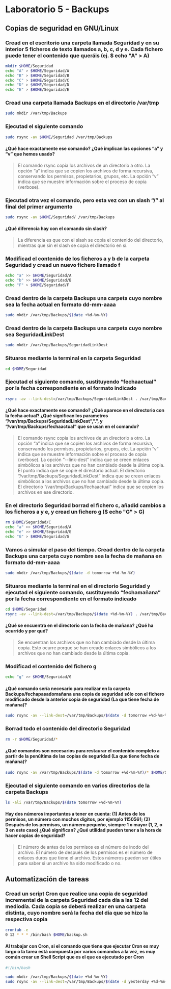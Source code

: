 # Laboratorio 5 - Backups

## Copias de seguridad en GNU/Linux

### Cread en el escritorio una carpeta llamada Seguridad y en su interior 5 ficheros de texto llamados a, b, c, d y e. Cada fichero puede tener el contenido que queráis (ej. $ echo "A" > A)

```bash
mkdir $HOME/Seguridad
echo "A" > $HOME/Seguridad/A
echo "B" > $HOME/Seguridad/B
echo "C" > $HOME/Seguridad/C
echo "D" > $HOME/Seguridad/D
echo "E" > $HOME/Seguridad/E
```

### Cread una carpeta llamada Backups en el directorio /var/tmp

```bash
sudo mkdir /var/tmp/Backups
```

### Ejecutad el siguiente comando 

```bash
sudo rsync -av $HOME/Seguridad /var/tmp/Backups
```

#### ¿Qué hace exactamente ese comando? ¿Qué implican las opciones “a” y “v” que hemos usado?

> El comando rsync copia los archivos de un directorio a otro. La opción “a” indica que se copien los archivos de forma recursiva, conservando los permisos, propietarios, grupos, etc. La opción “v” indica que se muestre información sobre el proceso de copia (verbose).

### Ejecutad otra vez el comando, pero esta vez con un slash “/” al final del primer argumento

```bash
sudo rsync -av $HOME/Seguridad/ /var/tmp/Backups
```

#### ¿Qué diferencia hay con el comando sin slash?

> La diferencia es que con el slash se copia el contenido del directorio, mientras que sin el slash se copia el directorio en sí.

### Modificad el contenido de los ficheros a y b de la carpeta Seguridad y cread un nuevo fichero llamado f

```bash
echo "a" >> $HOME/Seguridad/A
echo "b" >> $HOME/Seguridad/B
echo "F" > $HOME/Seguridad/F
```

### Cread dentro de la carpeta Backups una carpeta cuyo nombre sea la fecha actual en formato dd-mm-aaaa

```bash
sudo mkdir /var/tmp/Backups/$(date +%d-%m-%Y)
```

### Cread dentro de la carpeta Backups una carpeta cuyo nombre sea SeguridadLinkDest

```bash
sudo mkdir /var/tmp/Backups/SeguridadLinkDest
```

### Situaros mediante la terminal en la carpeta Seguridad

```bash
cd $HOME/Seguridad
```

### Ejecutad el siguiente comando, sustituyendo “fechaactual” por la fecha correspondiente en el formato indicado

```bash
rsync -av --link-dest=/var/tmp/Backups/SeguridadLinkDest . /var/tmp/Backups/$(date +%d-%m-%Y)
```

#### ¿Qué hace exactamente ese comando? ¿Qué aparece en el directorio con la fecha actual? ¿Qué significan los parametros “/var/tmp/Backups/SeguridadLinkDest”,”.”, y “/var/tmp/Backups/fechaactual” que se usan en el comando?

> El comando rsync copia los archivos de un directorio a otro. La opción “a” indica que se copien los archivos de forma recursiva, conservando los permisos, propietarios, grupos, etc. La opción “v” indica que se muestre información sobre el proceso de copia (verbose). La opción “--link-dest” indica que se creen enlaces simbólicos a los archivos que no han cambiado desde la última copia. El punto indica que se copie el directorio actual. El directorio “/var/tmp/Backups/SeguridadLinkDest” indica que se creen enlaces simbólicos a los archivos que no han cambiado desde la última copia. El directorio “/var/tmp/Backups/fechaactual” indica que se copien los archivos en ese directorio.

### En el directorio Seguridad borrad el fichero c, añadid cambios a los ficheros a y e, y cread un fichero g ($ echo "G" > G)

```bash	
rm $HOME/Seguridad/C
echo "a" >> $HOME/Seguridad/A
echo "e" >> $HOME/Seguridad/E
echo "G" > $HOME/Seguridad/G
```

### Vamos a simular el paso del tiempo. Cread dentro de la carpeta Backups una carpeta cuyo nombre sea la fecha de mañana en formato dd-mm-aaaa

```bash	
sudo mkdir /var/tmp/Backups/$(date -d tomorrow +%d-%m-%Y)
```

### Situaros mediante la terminal en el directorio Seguridad y ejecutad el siguiente comando, sustituyendo “fechamañana” por la fecha correspondiente en el formato indicado

```bash
cd $HOME/Seguridad
rsync -av --link-dest=/var/tmp/Backups/$(date +%d-%m-%Y) . /var/tmp/Backups/$(date -d tomorrow +%d-%m-%Y)
```

#### ¿Qué se encuentra en el directorio con la fecha de mañana? ¿Qué ha ocurrido y por qué?

> Se encuentran los archivos que no han cambiado desde la última copia. Esto ocurre porque se han creado enlaces simbólicos a los archivos que no han cambiado desde la última copia.

### Modificad el contenido del fichero g

```bash
echo "g" >> $HOME/Seguridad/G
```

#### ¿Qué comando sería necesario para realizar en la carpeta Backups/fechapasadomañana una copia de seguridad sólo con el fichero modificado desde la anterior copia de seguridad (La que tiene fecha de mañana)?

```bash
sudo rsync -av --link-dest=/var/tmp/Backups/$(date -d tomorrow +%d-%m-%Y) . /var/tmp/Backups/$(date -d "2 days" +%d-%m-%Y)
```

### Borrad todo el contenido del directorio Seguridad

```bash
rm -r $HOME/Seguridad/*
```

#### ¿Qué comandos son necesarios para restaurar el contenido completo a partir de la penúltima de las copias de seguridad (La que tiene fecha de mañana)?

```bash
sudo rsync -av /var/tmp/Backups/$(date -d tomorrow +%d-%m-%Y)/* $HOME/Seguridad
```

### Ejecutad el siguiente comando en varios directorios de la carpeta Backups

```bash
ls -ali /var/tmp/Backups/$(date tomorrow +%d-%m-%Y)
```

#### Hay dos números importantes a tener en cuenta: (1) Antes de los permisos, un número con muchos dígitos, por ejemplo 1150561; (2) Después de los permisos, un número pequeño, siempre 1 o mayor (1, 2, o 3 en este caso) ¿Qué significan? ¿Qué utilidad pueden tener a la hora de hacer copias de seguridad?

> El número de antes de los permisos es el número de inodo del archivo. El número de después de los permisos es el número de enlaces duros que tiene el archivo. Estos números pueden ser útiles para saber si un archivo ha sido modificado o no.

## Automatización de tareas

### Cread un script Cron que realice una copia de seguridad incremental de la carpeta Seguridad cada día a las 12 del mediodía. Cada copia se deberá realizar en una carpeta distinta, cuyo nombre será la fecha del día que se hizo la respectiva copia

```bash
crontab -e
0 12 * * * /bin/bash $HOME/backup.sh
```

#### Al trabajar con Cron, si el comando que tiene que ejecutar Cron es muy largo o la tarea está compuesta por varios comandos a la vez, es muy común crear un Shell Script que es el que es ejecutado por Cron

```bash
#!/bin/bash

sudo mkdir /var/tmp/Backups/$(date +%d-%m-%Y)
sudo rsync -av --link-dest=/var/tmp/Backups/$(date -d yesterday +%d-%m-%Y) $HOME/Seguridad /var/tmp/Backups/$(date +%d-%m-%Y)
```
